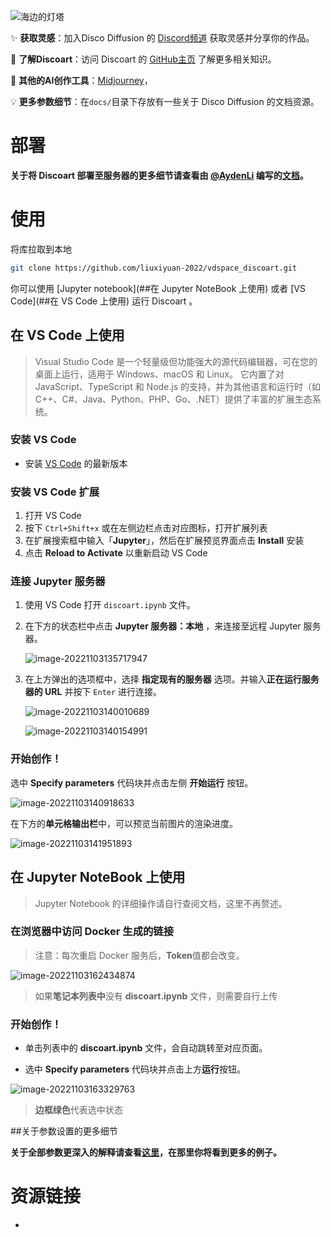 ![海边的灯塔](https://mofish-1307188483.cos.ap-chengdu.myqcloud.com/202211031650506.png)

✨ **获取灵感**：加入Disco Diffusion 的 [Discord频道](https://discord.gg/BT8um4WGcC) 获取灵感并分享你的作品。

📒 **了解Discoart**：访问 Discoart 的 [GitHub主页](https://github.com/jina-ai/discoart) 了解更多相关知识。

🎨 **其他的AI创作工具**：[Midjourney](https://discord.gg/midjourney)，

💡 **更多参数细节**：在`docs/`目录下存放有一些关于 Disco Diffusion 的文档资源。



# 部署

**关于将 Discoart 部署至服务器的更多细节请查看由 [@AydenLi](https://github.com/AydenLii) 编写的[文档](https://github.com/liuxiyuan-2022/vdspace_discoart/blob/main/EnvironmentConfig.md)。** 

# 使用

将库拉取到本地

```sh
git clone https://github.com/liuxiyuan-2022/vdspace_discoart.git
```

你可以使用 [Jupyter notebook](##在 Jupyter NoteBook 上使用) 或者 [VS Code](##在 VS Code 上使用) 运行 Discoart 。

## 在 VS Code 上使用

> Visual Studio Code  是一个轻量级但功能强大的源代码编辑器，可在您的桌面上运行，适用于 Windows、macOS 和 Linux。   它内置了对  JavaScript、TypeScript 和 Node.js 的支持，并为其他语言和运行时（如  C++、C#、Java、Python、PHP、Go、.NET）提供了丰富的扩展生态系统。

### 安装 VS Code

- 安装 [VS Code](https://code.visualstudio.com/) 的最新版本

### 安装 VS Code 扩展

1. 打开 VS Code
2. 按下 `Ctrl+Shift+x`  或在左侧边栏点击对应图标，打开扩展列表
3. 在扩展搜索框中输入「**Jupyter**」，然后在扩展预览界面点击 **Install** 安装
4. 点击 **Reload to Activate** 以重新启动 VS Code

### 连接 Jupyter 服务器  

1. 使用 VS Code 打开 `discoart.ipynb` 文件。

2. 在下方的状态栏中点击 **Jupyter 服务器：本地** ，来连接至远程 Jupyter 服务器。

   ![image-20221103135717947](https://mofish-1307188483.cos.ap-chengdu.myqcloud.com/202211031357200.png)

3. 在上方弹出的选项框中，选择 **指定现有的服务器** 选项。并输入**正在运行服务器的 URL** 并按下 `Enter` 进行连接。

   ![image-20221103140010689](https://mofish-1307188483.cos.ap-chengdu.myqcloud.com/202211031400792.png)

   ![image-20221103140154991](https://mofish-1307188483.cos.ap-chengdu.myqcloud.com/202211031401062.png)

### 开始创作！

选中 **Specify parameters** 代码块并点击左侧 **开始运行** 按钮。

![image-20221103140918633](https://mofish-1307188483.cos.ap-chengdu.myqcloud.com/202211031409729.png)

在下方的**单元格输出栏**中，可以预览当前图片的渲染进度。

![image-20221103141951893](https://mofish-1307188483.cos.ap-chengdu.myqcloud.com/202211031419992.png)

## 在 Jupyter NoteBook 上使用

> Jupyter Notebook 的详细操作请自行查阅文档，这里不再赘述。

### 在浏览器中访问 **Docker** 生成的链接

> 注意：每次重启 Docker 服务后，**Token**值都会改变。

![image-20221103162434874](https://mofish-1307188483.cos.ap-chengdu.myqcloud.com/202211031625252.png)

> 如果**笔记本列表中**没有 **discoart.ipynb** 文件，则需要自行上传

### 开始创作！

- 单击列表中的 **discoart.ipynb** 文件，会自动跳转至对应页面。

- 选中 **Specify parameters** 代码块并点击上方**运行**按钮。

![image-20221103163329763](https://mofish-1307188483.cos.ap-chengdu.myqcloud.com/202211031633858.png)

> **边框绿色**代表选中状态

##关于参数设置的更多细节

**关于全部参数更深入的解释请查看[这里]()，在那里你将看到更多的例子。**

# 资源链接

- 